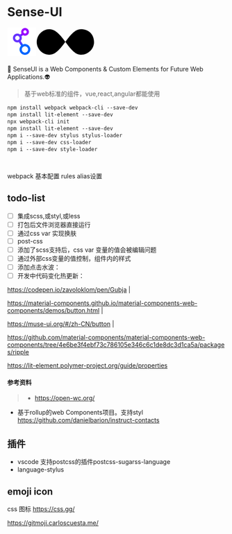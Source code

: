 # Sense-UI

<img src="./public/link.svg" alt="logo" height="66" style="float:left;">

<svg width="150" height="70" xmlns="http://www.w3.org/2000/svg" viewBox="0 0 150 64">
<path ref="svgPath" d="M103.8,59.8c-28,0-43-59-73-59-14,0-29,12-29,30,0,15,13,29,29,29,30,0,44-59,73-59,15,0,30,9.6,30,30C133.8,46.7,119.8,59.8,103.8,59.8Z" />
</svg>

<!-- ![logo](./public/link.svg) -->

🐳
SenseUI is a Web Components &amp; Custom Elements for Future Web Applications.👽
> 基于web标准的组件，vue,react,angular都能使用


```shell
npm install webpack webpack-cli --save-dev
npm install lit-element --save-dev
npx webpack-cli init
npm install lit-element --save-dev
npm i --save-dev stylus stylus-loader
npm i --save-dev css-loader
npm i --save-dev style-loader 
```

```shell
 
```

webpack 基本配置
rules
 alias设置

## todo-list

- [ ] 集成scss,或styl,或less
- [ ] 打包后文件浏览器直接运行
- [ ] 通过css var 实现换肤
- [ ] post-css
- [ ] 添加了scss支持后，css var 变量的值会被编辑问题
- [ ] 通过外部css变量的值控制，组件内的样式
- [ ] 添加点击水波：
- [ ] 开发中代码变化热更新：

https://codepen.io/zavoloklom/pen/Gubja |

https://material-components.github.io/material-components-web-components/demos/button.html | 

https://muse-ui.org/#/zh-CN/button |

https://github.com/material-components/material-components-web-components/tree/4e6be3f4ebf73c786105e346c6c1de8dc3d1ca5a/packages/ripple


https://lit-element.polymer-project.org/guide/properties

#### 参考资料
> - https://open-wc.org/
- 基于rollup的web Components项目。支持styl https://github.com/danielbarion/instruct-contacts


## 插件

- vscode 支持postcss的插件postcss-sugarss-language
- language-stylus

## emoji icon
css 图标 https://css.gg/

https://gitmoji.carloscuesta.me/

